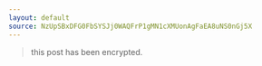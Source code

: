 ```yaml
---
layout: default
source: NzUpSBxDFG0FbSYSJj0WAQFrP1gMN1cXMUonAgFaEA8uNS0nGj5X
---
```


> this post has been encrypted.